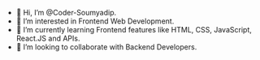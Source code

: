 - 👋 Hi, I’m @Coder-Soumyadip.
- 👀 I’m interested in Frontend Web Development.
- 🌱 I’m currently learning Frontend features like HTML, CSS, JavaScript, React.JS and APIs.
- 💞️ I’m looking to collaborate with Backend Developers.

<!---
Coder-Soumyadip/Coder-Soumyadip is a ✨ special ✨ repository because its `README.md` (this file) appears on your GitHub profile.
You can click the Preview link to take a look at your changes.
--->
